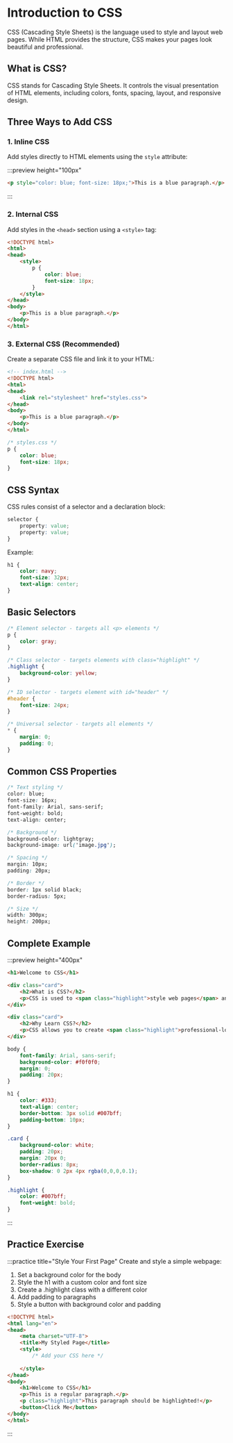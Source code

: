 # Introduction to CSS

CSS (Cascading Style Sheets) is the language used to style and layout web pages. While HTML provides the structure, CSS makes your pages look beautiful and professional.

## What is CSS?

CSS stands for Cascading Style Sheets. It controls the visual presentation of HTML elements, including colors, fonts, spacing, layout, and responsive design.

## Three Ways to Add CSS

### 1. Inline CSS

Add styles directly to HTML elements using the `style` attribute:

:::preview height="100px"
```html
<p style="color: blue; font-size: 18px;">This is a blue paragraph.</p>
```
:::

### 2. Internal CSS

Add styles in the `<head>` section using a `<style>` tag:

```html
<!DOCTYPE html>
<html>
<head>
    <style>
        p {
            color: blue;
            font-size: 18px;
        }
    </style>
</head>
<body>
    <p>This is a blue paragraph.</p>
</body>
</html>
```

### 3. External CSS (Recommended)

Create a separate CSS file and link it to your HTML:

```html
<!-- index.html -->
<!DOCTYPE html>
<html>
<head>
    <link rel="stylesheet" href="styles.css">
</head>
<body>
    <p>This is a blue paragraph.</p>
</body>
</html>
```

```css
/* styles.css */
p {
    color: blue;
    font-size: 18px;
}
```

## CSS Syntax

CSS rules consist of a selector and a declaration block:

```css
selector {
    property: value;
    property: value;
}
```

Example:

```css
h1 {
    color: navy;
    font-size: 32px;
    text-align: center;
}
```

## Basic Selectors

```css
/* Element selector - targets all <p> elements */
p {
    color: gray;
}

/* Class selector - targets elements with class="highlight" */
.highlight {
    background-color: yellow;
}

/* ID selector - targets element with id="header" */
#header {
    font-size: 24px;
}

/* Universal selector - targets all elements */
* {
    margin: 0;
    padding: 0;
}
```

## Common CSS Properties

```css
/* Text styling */
color: blue;
font-size: 16px;
font-family: Arial, sans-serif;
font-weight: bold;
text-align: center;

/* Background */
background-color: lightgray;
background-image: url('image.jpg');

/* Spacing */
margin: 10px;
padding: 20px;

/* Border */
border: 1px solid black;
border-radius: 5px;

/* Size */
width: 300px;
height: 200px;
```

## Complete Example

:::preview height="400px"
```html
<h1>Welcome to CSS</h1>

<div class="card">
    <h2>What is CSS?</h2>
    <p>CSS is used to <span class="highlight">style web pages</span> and make them look beautiful.</p>
</div>

<div class="card">
    <h2>Why Learn CSS?</h2>
    <p>CSS allows you to create <span class="highlight">professional-looking websites</span> with ease.</p>
</div>
```

```css
body {
    font-family: Arial, sans-serif;
    background-color: #f0f0f0;
    margin: 0;
    padding: 20px;
}

h1 {
    color: #333;
    text-align: center;
    border-bottom: 3px solid #007bff;
    padding-bottom: 10px;
}

.card {
    background-color: white;
    padding: 20px;
    margin: 20px 0;
    border-radius: 8px;
    box-shadow: 0 2px 4px rgba(0,0,0,0.1);
}

.highlight {
    color: #007bff;
    font-weight: bold;
}
```
:::

## Practice Exercise

:::practice title="Style Your First Page"
Create and style a simple webpage:
1. Set a background color for the body
2. Style the h1 with a custom color and font size
3. Create a .highlight class with a different color
4. Add padding to paragraphs
5. Style a button with background color and padding

```html
<!DOCTYPE html>
<html lang="en">
<head>
    <meta charset="UTF-8">
    <title>My Styled Page</title>
    <style>
        /* Add your CSS here */
        
    </style>
</head>
<body>
    <h1>Welcome to CSS</h1>
    <p>This is a regular paragraph.</p>
    <p class="highlight">This paragraph should be highlighted!</p>
    <button>Click Me</button>
</body>
</html>
```
:::
